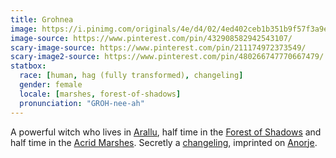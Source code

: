 ```yaml
---
title: Grohnea
image: https://i.pinimg.com/originals/4e/d4/02/4ed402ceb1b351b9f57f3a9e25d4300b.jpg
image-source: https://www.pinterest.com/pin/432908582942543107/
scary-image-source: https://www.pinterest.com/pin/211174972373549/
scary-image2-source: https://www.pinterest.com/pin/480266747770667479/
statbox:
  race: [human, hag (fully transformed), changeling]
  gender: female
  locale: [marshes, forest-of-shadows]
  pronunciation: "GROH-nee-ah"
---
```


A powerful witch who lives in [Arallu](../locales/arallu), half time in the [Forest of Shadows](../locales/forest-of-shadows) and half time in the [Acrid Marshes](../locales/marshes). Secretly a [changeling](../creatures/changelings), imprinted on [Anorje](anorje-mistral).
